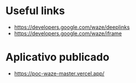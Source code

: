 # Useful links

* https://developers.google.com/waze/deeplinks
* https://developers.google.com/waze/iframe

# Aplicativo publicado
* https://poc-waze-master.vercel.app/

